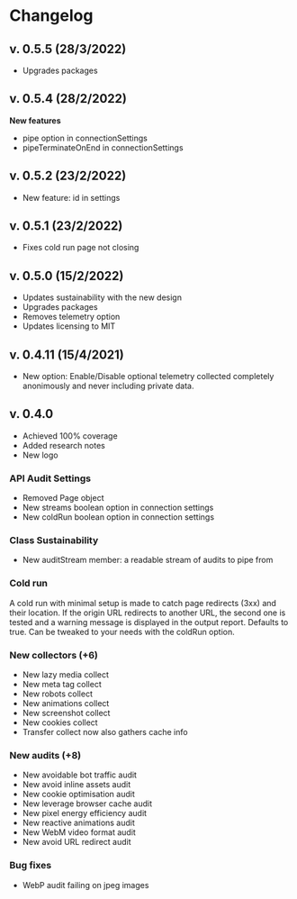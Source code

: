# Changelog

## v. 0.5.5 (28/3/2022)

- Upgrades packages

## v. 0.5.4 (28/2/2022)

**New features**

- pipe option in connectionSettings
- pipeTerminateOnEnd in connectionSettings

## v. 0.5.2 (23/2/2022)

- New feature: id in settings

## v. 0.5.1 (23/2/2022)

- Fixes cold run page not closing 

## v. 0.5.0 (15/2/2022)

- Updates sustainability with the new design
- Upgrades packages
- Removes telemetry option
- Updates licensing to MIT

## v. 0.4.11 (15/4/2021)

- New option: Enable/Disable optional telemetry collected completely anonimously and never including private data.

## v. 0.4.0

- Achieved 100% coverage
- Added research notes
- New logo

### API Audit Settings

- Removed Page object
- New streams boolean option in connection settings
- New coldRun boolean option in connection settings

### Class Sustainability

- New auditStream member: a readable stream of audits to pipe from

### Cold run

A cold run with minimal setup is made to catch page redirects (3xx) and their location.
If the origin URL redirects to another URL, the second one is tested and a warning message is displayed in the output report. Defaults to true. Can be tweaked to your needs with the coldRun option.

### New collectors (+6)

- New lazy media collect
- New meta tag collect
- New robots collect
- New animations collect
- New screenshot collect
- New cookies collect
- Transfer collect now also gathers cache info

### New audits (+8)

- New avoidable bot traffic audit
- New avoid inline assets audit
- New cookie optimisation audit
- New leverage browser cache audit
- New pixel energy efficiency audit
- New reactive animations audit
- New WebM video format audit
- New avoid URL redirect audit

### Bug fixes

- WebP audit failing on jpeg images
